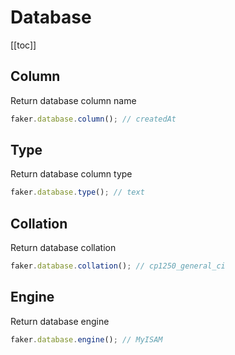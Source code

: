 # Database

[[toc]]

## Column
Return database column name

```js
faker.database.column(); // createdAt
```
## Type

Return database column type

```js
faker.database.type(); // text
```

## Collation

Return database collation

```js
faker.database.collation(); // cp1250_general_ci 
```

## Engine

Return database engine

```js
faker.database.engine(); // MyISAM
```
